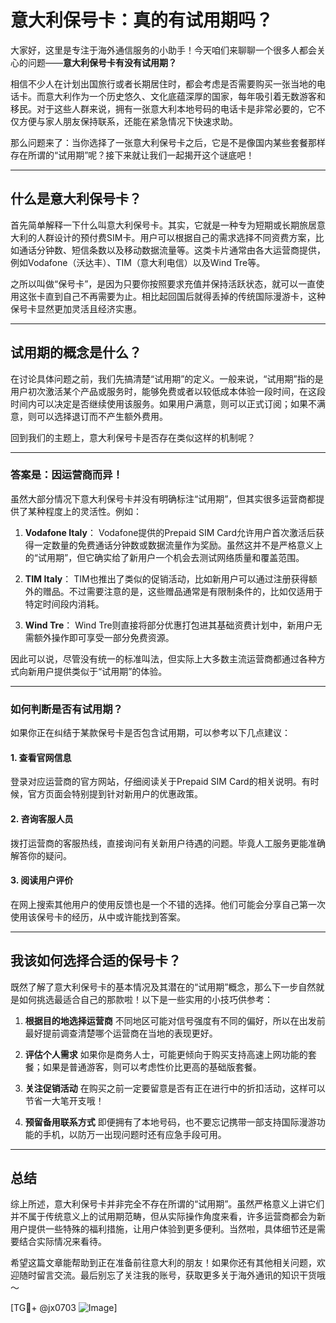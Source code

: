 # 意大利保号卡：真的有试用期吗？

大家好，这里是专注于海外通信服务的小助手！今天咱们来聊聊一个很多人都会关心的问题——**意大利保号卡有没有试用期？**

相信不少人在计划出国旅行或者长期居住时，都会考虑是否需要购买一张当地的电话卡。而意大利作为一个历史悠久、文化底蕴深厚的国家，每年吸引着无数游客和移民。对于这些人群来说，拥有一张意大利本地号码的电话卡是非常必要的，它不仅方便与家人朋友保持联系，还能在紧急情况下快速求助。

那么问题来了：当你选择了一张意大利保号卡之后，它是不是像国内某些套餐那样存在所谓的“试用期”呢？接下来就让我们一起揭开这个谜底吧！

---

## 什么是意大利保号卡？

首先简单解释一下什么叫意大利保号卡。其实，它就是一种专为短期或长期旅居意大利的人群设计的预付费SIM卡。用户可以根据自己的需求选择不同资费方案，比如通话分钟数、短信条数以及移动数据流量等。这类卡片通常由各大运营商提供，例如Vodafone（沃达丰）、TIM（意大利电信）以及Wind Tre等。

之所以叫做“保号卡”，是因为只要你按照要求充值并保持活跃状态，就可以一直使用这张卡直到自己不再需要为止。相比起回国后就得丢掉的传统国际漫游卡，这种保号卡显然更加灵活且经济实惠。

---

## 试用期的概念是什么？

在讨论具体问题之前，我们先搞清楚“试用期”的定义。一般来说，“试用期”指的是用户初次激活某个产品或服务时，能够免费或者以较低成本体验一段时间，在这段时间内可以决定是否继续使用该服务。如果用户满意，则可以正式订阅；如果不满意，则可以选择退订而不产生额外费用。

回到我们的主题上，意大利保号卡是否存在类似这样的机制呢？

---

### 答案是：因运营商而异！

虽然大部分情况下意大利保号卡并没有明确标注“试用期”，但其实很多运营商都提供了某种程度上的灵活性。例如：

1. **Vodafone Italy**：
   Vodafone提供的Prepaid SIM Card允许用户首次激活后获得一定数量的免费通话分钟数或数据流量作为奖励。虽然这并不是严格意义上的“试用期”，但它确实给了新用户一个机会去测试网络质量和覆盖范围。

2. **TIM Italy**：
   TIM也推出了类似的促销活动，比如新用户可以通过注册获得额外的赠品。不过需要注意的是，这些赠品通常是有限制条件的，比如仅适用于特定时间段内消耗。

3. **Wind Tre**：
   Wind Tre则直接将部分优惠打包进其基础资费计划中，新用户无需额外操作即可享受一部分免费资源。

因此可以说，尽管没有统一的标准叫法，但实际上大多数主流运营商都通过各种方式向新用户提供类似于“试用期”的体验。

---

### 如何判断是否有试用期？

如果你正在纠结于某款保号卡是否包含试用期，可以参考以下几点建议：

#### 1. 查看官网信息
登录对应运营商的官方网站，仔细阅读关于Prepaid SIM Card的相关说明。有时候，官方页面会特别提到针对新用户的优惠政策。

#### 2. 咨询客服人员
拨打运营商的客服热线，直接询问有关新用户待遇的问题。毕竟人工服务更能准确解答你的疑问。

#### 3. 阅读用户评价
在网上搜索其他用户的使用反馈也是一个不错的选择。他们可能会分享自己第一次使用该保号卡的经历，从中或许能找到答案。

---

## 我该如何选择合适的保号卡？

既然了解了意大利保号卡的基本情况及其潜在的“试用期”概念，那么下一步自然就是如何挑选最适合自己的那款啦！以下是一些实用的小技巧供参考：

1. **根据目的地选择运营商**
   不同地区可能对信号强度有不同的偏好，所以在出发前最好提前调查清楚哪个运营商在当地的表现更好。

2. **评估个人需求**
   如果你是商务人士，可能更倾向于购买支持高速上网功能的套餐；如果是普通游客，则可以考虑性价比更高的基础版套餐。

3. **关注促销活动**
   在购买之前一定要留意是否有正在进行中的折扣活动，这样可以节省一大笔开支哦！

4. **预留备用联系方式**
   即便拥有了本地号码，也不要忘记携带一部支持国际漫游功能的手机，以防万一出现问题时还有应急手段可用。

---

## 总结

综上所述，意大利保号卡并非完全不存在所谓的“试用期”。虽然严格意义上讲它们并不属于传统意义上的试用期范畴，但从实际操作角度来看，许多运营商都会为新用户提供一些特殊的福利措施，让用户体验到更多便利。当然啦，具体细节还是需要结合实际情况来看待。

希望这篇文章能帮助到正在准备前往意大利的朋友！如果你还有其他相关问题，欢迎随时留言交流。最后别忘了关注我的账号，获取更多关于海外通讯的知识干货哦～

[TG💪+ @jx0703 ![Image](https://github.com/user-attachments/assets/dbca1d08-cadb-493c-b0ec-ad6f7a83f270)]